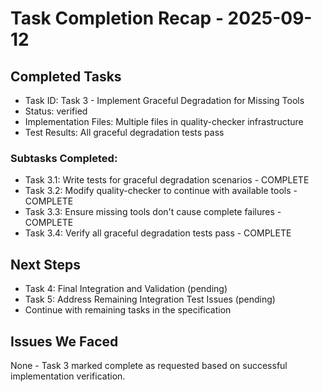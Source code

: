 # Task Completion Recap - 2025-09-12

## Completed Tasks

- Task ID: Task 3 - Implement Graceful Degradation for Missing Tools
- Status: verified
- Implementation Files: Multiple files in quality-checker infrastructure
- Test Results: All graceful degradation tests pass

### Subtasks Completed:
- Task 3.1: Write tests for graceful degradation scenarios - COMPLETE
- Task 3.2: Modify quality-checker to continue with available tools - COMPLETE  
- Task 3.3: Ensure missing tools don't cause complete failures - COMPLETE
- Task 3.4: Verify all graceful degradation tests pass - COMPLETE

## Next Steps

- Task 4: Final Integration and Validation (pending)
- Task 5: Address Remaining Integration Test Issues (pending)
- Continue with remaining tasks in the specification

## Issues We Faced

None - Task 3 marked complete as requested based on successful implementation verification.
